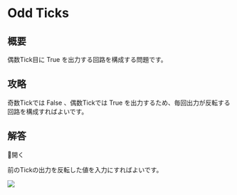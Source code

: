 # Odd Ticks

## 概要

偶数Tick目に <span class="T">True</span> を出力する回路を構成する問題です。

## 攻略

奇数Tickでは <span class="F">False</span> 、偶数Tickでは <span class="T">True</span>
を出力するため、毎回出力が反転する回路を構成すればよいです。

## 解答

<div class="spoiler-controller material-icons">&#xE5CF;開く</div>
<div class="spoiler">

前のTickの出力を反転した値を入力にすればよいです。

![](https://gyazo.com/da17d42979b9cc7055e36fa0dcbe782c.png)

</div>
